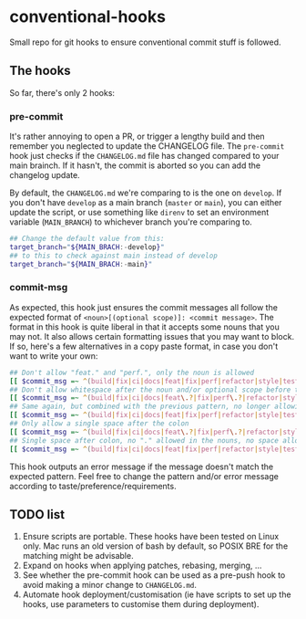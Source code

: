 # conventional-hooks

Small repo for git hooks to ensure conventional commit stuff is followed.

## The hooks

So far, there's only 2 hooks:

### pre-commit

It's rather annoying to open a PR, or trigger a lengthy build and then remember you neglected to update the CHANGELOG file. The `pre-commit` hook just checks if the `CHANGELOG.md` file has changed compared to your main brainch. If it hasn't, the commit is aborted so you can add the changelog update.

By default, the `CHANGELOG.md` we're comparing to is the one on `develop`. If you don't have `develop` as a main branch (`master` or `main`), you can either update the script, or use something like `direnv` to set an environment variable (`MAIN_BRANCH`) to whichever branch you're comparing to.

```bash
## Change the default value from this:
target_branch="${MAIN_BRACH:-develop}"
## to this to check against main instead of develop
target_branch="${MAIN_BRACH:-main}"
```

### commit-msg

As expected, this hook just ensures the commit messages all follow the expected format of `<noun>[(optional scope)]: <commit message>`. The format in this hook is quite liberal in that it accepts some nouns that you may not. It also allows certain formatting issues that you may want to block. If so, here's a few alternatives in a copy paste format, in case you don't want to write your own:

```bash
## Don't allow "feat." and "perf.", only the noun is allowed
[[ $commit_msg =~ ^(build|fix|ci|docs|feat|fix|perf|refactor|style|test|chore)(\([^\)]*\)){0,1}[[:space:]]{0,1}:[[:space:]]{1,}[[:alnum:]] ]] && exit 0
## Don't allow whitespace after the noun and/or optional scope before the colon
[[ $commit_msg =~ ^(build|fix|ci|docs|feat\.?|fix|perf\.?|refactor|style|test|chore)(\([^\)]*\)){0,1}:[[:space:]]{1,}[[:alnum:]] ]] && exit 0
## Same again, but combined with the previous pattern, no longer allowing the "." after perf and feat
[[ $commit_msg =~ ^(build|fix|ci|docs|feat|fix|perf|refactor|style|test|chore)(\([^\)]*\)){0,1}:[[:space:]]{1,}[[:alnum:]] ]] && exit 0
## Only allow a single space after the colon
[[ $commit_msg =~ ^(build|fix|ci|docs|feat\.?|fix|perf\.?|refactor|style|test|chore)(\([^\)]*\)){0,1}[[:space:]]{0,1}:[[:space:]][[:alnum:]] ]] && exit 0
## Single space after colon, no "." allowed in the nouns, no space allowed before the colon
[[ $commit_msg =~ ^(build|fix|ci|docs|feat|fix|perf|refactor|style|test|chore)(\([^\)]*\)){0,1}:[[:space:]][[:alnum:]] ]] && exit 0
```

This hook outputs an error message if the message doesn't match the expected pattern. Feel free to change the pattern and/or error message according to taste/preference/requirements.


## TODO list

1. Ensure scripts are portable. These hooks have been tested on Linux only. Mac runs an old version of bash by default, so POSIX BRE for the matching might be advisable.
2. Expand on hooks when applying patches, rebasing, merging, ...
3. See whether the pre-commit hook can be used as a pre-push hook to avoid making a minor change to `CHANGELOG.md`.
4. Automate hook deployment/customisation (ie have scripts to set up the hooks, use parameters to customise them during deployment).
